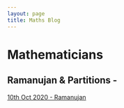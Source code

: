 ```yaml
---
layout: page
title: Maths Blog
---
```


Mathematicians
===============================================

## Ramanujan & Partitions -
[10th Oct 2020 - Ramanujan](https://sickotra.github.io/math_blog_posts/2020-10-10-ramanujan-partitions)

